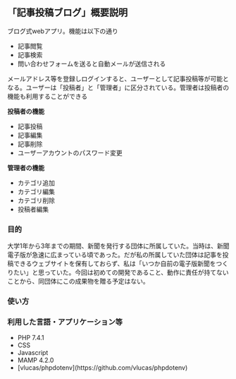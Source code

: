 <h2>「記事投稿ブログ」概要説明</h2>

ブログ式webアプリ。機能は以下の通り<br>
<ul>
<li>記事閲覧</li>
<li>記事検索</li>
<li>問い合わせフォームを送ると自動メールが送信される</li>
</ul>

メールアドレス等を登録しログインすると、ユーザーとして記事投稿等が可能となる。ユーザーは「投稿者」と「管理者」に区分されている。管理者は投稿者の機能も利用することができる<br>

<b>投稿者の機能</b>
<ul>
<li>記事投稿</li>
<li>記事編集</li>
<li>記事削除</li>
<li>ユーザーアカウントのパスワード変更</li>
</ul>

<b>管理者の機能</b>
<ul>
<li>カテゴリ追加</li>
<li>カテゴリ編集</li>
<li>カテゴリ削除</li>
<li>投稿者編集</li>
</ul>

<h3>目的</h3>
大学1年から3年までの期間、新聞を発行する団体に所属していた。当時は、新聞電子版が急速に広まっている頃であった。だが私の所属していた団体は記事を投稿できるウェブサイトを保有しておらず、私は「いつか自前の電子版新聞をつくりたい」と思っていた。今回は初めての開発であること、動作に責任が持てないことから、同団体にこの成果物を贈る予定はない。

<h3>使い方</h3>


<h3>利用した言語・アプリケーション等</h3>
<ul>
<li>PHP 7.4.1</li>
<li>CSS</li>
<li>Javascript</li>
<li>MAMP 4.2.0</li>
<li>[vlucas/phpdotenv](https://github.com/vlucas/phpdotenv)</li>
</ul><br>
